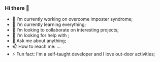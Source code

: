 ### Hi there 👋

<!--
**Alex-HuXD/Alex-HuXD** is a ✨ _special_ ✨ repository because its `README.md` (this file) appears on your GitHub profile.

Here are some ideas to get you started:
-->

- 🔭 I’m currently working on overcome imposter syndrome;
- 🌱 I’m currently learning everything;
- 👯 I’m looking to collaborate on interesting projects;
- 🤔 I’m looking for help with ;
- 💬 Ask me about anything;
- 📫 How to reach me: ...
- ⚡ Fun fact: I'm a self-taught developer and I love out-door activities;

